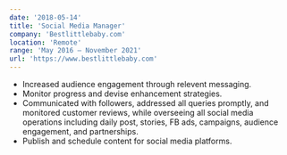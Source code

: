 ```yaml
---
date: '2018-05-14'
title: 'Social Media Manager'
company: 'Bestlittlebaby.com'
location: 'Remote'
range: 'May 2016 – November 2021'
url: 'https://www.bestlittlebaby.com'
---
```


- Increased audience engagement through relevent messaging.
- Monitor progress and devise enhancement strategies.
- Communicated with followers, addressed all queries promptly, and monitored customer reviews, while overseeing all social media operations including daily post, stories, FB ads, campaigns, audience engagement, and partnerships.
- Publish and schedule content for social media platforms.
